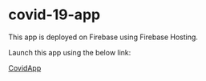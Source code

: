 # covid-19-app
This app is deployed on Firebase using Firebase Hosting.

Launch this app using the below link:

[CovidApp](https://covid-19-tracker-17.firebaseapp.com)